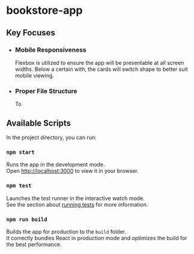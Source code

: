 # bookstore-app


## Key Focuses

- ### Mobile Responsiveness 
    Flexbox is utilized to ensure the app will be presentable at all screen widths. Below a certain with, the cards will switch shape to better suit mobile viewing. 

- ### Proper File Structure 
    To 


## Available Scripts

In the project directory, you can run:

### `npm start`

Runs the app in the development mode.\
Open [http://localhost:3000](http://localhost:3000) to view it in your browser.

### `npm test`

Launches the test runner in the interactive watch mode.\
See the section about [running tests](https://facebook.github.io/create-react-app/docs/running-tests) for more information.

### `npm run build`

Builds the app for production to the `build` folder.\
It correctly bundles React in production mode and optimizes the build for the best performance.


